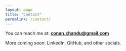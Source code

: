 ```yaml
---
layout: page
title: "Contact"
permalink: /contact/
---
```


You can reach me at: **conan.chandu@gmail.com**

More coming soon: LinkedIn, GitHub, and other socials.
